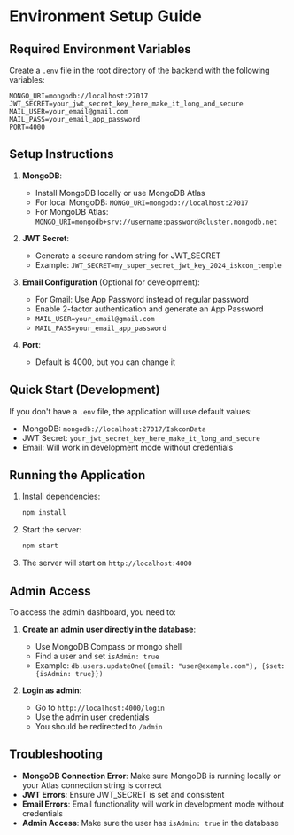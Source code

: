 # Environment Setup Guide

## Required Environment Variables

Create a `.env` file in the root directory of the backend with the following variables:

```env
MONGO_URI=mongodb://localhost:27017
JWT_SECRET=your_jwt_secret_key_here_make_it_long_and_secure
MAIL_USER=your_email@gmail.com
MAIL_PASS=your_email_app_password
PORT=4000
```

## Setup Instructions

1. **MongoDB**: 
   - Install MongoDB locally or use MongoDB Atlas
   - For local MongoDB: `MONGO_URI=mongodb://localhost:27017`
   - For MongoDB Atlas: `MONGO_URI=mongodb+srv://username:password@cluster.mongodb.net`

2. **JWT Secret**: 
   - Generate a secure random string for JWT_SECRET
   - Example: `JWT_SECRET=my_super_secret_jwt_key_2024_iskcon_temple`

3. **Email Configuration** (Optional for development):
   - For Gmail: Use App Password instead of regular password
   - Enable 2-factor authentication and generate an App Password
   - `MAIL_USER=your_email@gmail.com`
   - `MAIL_PASS=your_email_app_password`

4. **Port**: 
   - Default is 4000, but you can change it

## Quick Start (Development)

If you don't have a `.env` file, the application will use default values:
- MongoDB: `mongodb://localhost:27017/IskconData`
- JWT Secret: `your_jwt_secret_key_here_make_it_long_and_secure`
- Email: Will work in development mode without credentials

## Running the Application

1. Install dependencies:
   ```bash
   npm install
   ```

2. Start the server:
   ```bash
   npm start
   ```

3. The server will start on `http://localhost:4000`

## Admin Access

To access the admin dashboard, you need to:

1. **Create an admin user directly in the database**:
   - Use MongoDB Compass or mongo shell
   - Find a user and set `isAdmin: true`
   - Example: `db.users.updateOne({email: "user@example.com"}, {$set: {isAdmin: true}})`

2. **Login as admin**:
   - Go to `http://localhost:4000/login`
   - Use the admin user credentials
   - You should be redirected to `/admin`

## Troubleshooting

- **MongoDB Connection Error**: Make sure MongoDB is running locally or your Atlas connection string is correct
- **JWT Errors**: Ensure JWT_SECRET is set and consistent
- **Email Errors**: Email functionality will work in development mode without credentials
- **Admin Access**: Make sure the user has `isAdmin: true` in the database 